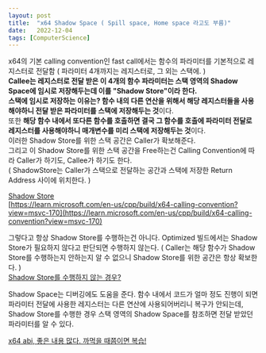 ```yaml
---
layout: post
title:  "x64 Shadow Space ( Spill space, Home space 라고도 부름)"
date:   2022-12-04
tags: [ComputerScience]
---            
```


x64의 기본 calling convention인 fast call에서는 함수의 파라미터를 기본적으로 레지스터로 전달함 ( 파라미터 4개까지는 레지스터로, 그 외는 스택에. )        
**Callee는 레지스터로 전달 받은 이 4개의 함수 파라미터는 스택 영역의 Shadow Space에 임시로 저장해두는데 이를 "Shadow Store"이라 한다.**          
**스택에 임시로 저장하는 이유는? 함수 내의 다른 연산을 위해서 해당 레지스터들을 사용해야하니 전달 받은 파라미터를 스택에 저장해두는 것**이다.    
또한 **해당 함수 내에서 또다른 함수를 호출하면 결국 그 함수를 호출에 파라미터 전달로 레지스터를 사용해야하니 매개변수를 미리 스택에 저장해두는 것**이다.         
이러한 Shadow Store를 위한 스택 공간은 Caller가 확보해준다.         
그리고 이 Shadow Store를 위한 스택 공간을 Free하는건 Calling Convention에 따라 Caller가 하기도, Callee가 하기도 한다.     
( ShadowStore는 Caller가 스택으로 전달하는 공간과 스택에 저장한 Return Address 사이에 위치한다. )               

[Shadow Store](https://stackoverflow.com/a/30194393)                 
[https://learn.microsoft.com/en-us/cpp/build/x64-calling-convention?view=msvc-170](https://learn.microsoft.com/en-us/cpp/build/x64-calling-convention?view=msvc-170)         
                      
                      
그렇다고 항상 Shadow Store를 수행하는건 아니다. Optimized 빌드에서는 Shadow Store가 필요하지 않다고 판단되면 수행하지 않는다. ( Caller는 해당 함수가 Shadow Store를 수행하는지 안하는지 알 수 없으니 Shadow Store를 위한 공간은 항상 확보한다. )                          
[Shadow Store를 수행하지 않는 경우?](http://masm32.com/board/index.php?topic=9227.0)                      
        
Shadow Space는 디버깅에도 도움을 준다. 함수 내에서 코드가 얼마 정도 진행이 되면 파라미터 전달에 사용한 레지스터는 다른 연산에 사용되어버리니 복구가 안되는데, Shadow Store를 수행한 경우 스택 영역의 Shadow Space를 참조하면 전달 받았던 파라미터를 알 수 있다.        
         
       
[x64 abi, 좋은 내용 많다. 까먹을 때쯤이면 복습!](https://learn.microsoft.com/en-us/cpp/build/x64-software-conventions?view=msvc-170 )             

